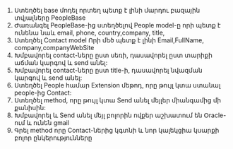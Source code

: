 1. Ստեղծել base մոդել որտեղ պետք է լինի մարդու բազային տվյալները PeopleBase <br>
2. Ժառանգել PeopleBase-ից ստեղծելով People model-ը որի պետք է ունենա նաև email, phone, country,company, title, <br>
3. Ստեղծել Contact model Որի մեծ պետք է լինի Email,FullName, company,companyWebSite <br>
4. Խմբավորել contact-ները ըստ սեռի, դասավորել ըստ տարիքի աճման կարգով և  send  անել: <br>
5. Խմբավորել contact-ները ըստ title-ի, դասավորել նվազման կարգով և send անել: <br>
6. Ստեղծել People համար  Extension մեթոդ, որը թույլ կտա ստանալ people-ից Contact: <br>
7. Ստեղծել method, որը թույլ կտա Send անել մեյլեր միանգամից մի քանիսին: <br>
8. Խմբավորել և Send անել մեյլ բոլորին ովքեր աշխատում են Օracle-ում և ունեն gmail <br>
9. Գրել method որը Contact-ներից կգտնի և նոր կալեկցիա կսարքի բոլոր ընկերությունները 

